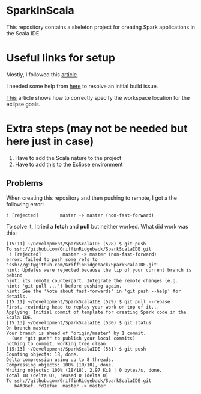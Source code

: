 # SparkInScala
This repository contains a skeleton project for creating Spark applications in the Scala IDE.

# Useful links for setup
Mostly, I followed this [article](http://docs.scala-lang.org/tutorials/scala-with-maven.html).

I needed some help from [here](http://stackoverflow.com/questions/35016945/scalac-error-bad-option-maketransitive-on-mvn-package-via-command-line) to resolve an initial build issue.

[This](https://www.mkyong.com/maven/how-to-configure-m2_repo-variable-in-eclipse-ide/) article shows how to correctly specify the workspace location for the eclipse goals.

# Extra steps (may not be needed but here just in case)
1. Have to add the Scala nature to the project
2. Have to add [this](http://scala-ide.org/docs/tutorials/m2eclipse/) to the Eclipse environment

## Problems
When creating this repository and then pushing to remote, I got a the following error:

```
! [rejected]        master -> master (non-fast-forward)
```

To solve it, I tried a __fetch__ and __pull__ but neither worked.  What did work was this:
```
[15:11] ~/Development/SparkScalaIDE (528) $ git push
To ssh://github.com/GriffinRidgeback/SparkScalaIDE.git
 ! [rejected]        master -> master (non-fast-forward)
error: failed to push some refs to 'ssh://git@github.com/GriffinRidgeback/SparkScalaIDE.git'
hint: Updates were rejected because the tip of your current branch is behind
hint: its remote counterpart. Integrate the remote changes (e.g.
hint: 'git pull ...') before pushing again.
hint: See the 'Note about fast-forwards' in 'git push --help' for details.
[15:11] ~/Development/SparkScalaIDE (529) $ git pull --rebase
First, rewinding head to replay your work on top of it...
Applying: Initial commit of template for creating Spark code in the Scala IDE.
[15:13] ~/Development/SparkScalaIDE (530) $ git status
On branch master
Your branch is ahead of 'origin/master' by 1 commit.
  (use "git push" to publish your local commits)
nothing to commit, working tree clean
[15:13] ~/Development/SparkScalaIDE (531) $ git push
Counting objects: 18, done.
Delta compression using up to 8 threads.
Compressing objects: 100% (10/10), done.
Writing objects: 100% (18/18), 2.97 KiB | 0 bytes/s, done.
Total 18 (delta 0), reused 0 (delta 0)
To ssh://github.com/GriffinRidgeback/SparkScalaIDE.git
   b4f06ef..fd1efae  master -> master
```
